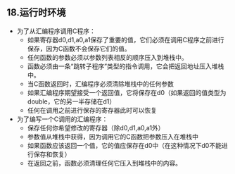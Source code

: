 ## 18.运行时环境
- 为了从汇编程序调用C程序：
    - 如果寄存器d0,d1,a0,a1保存了重要的值，它们必须在调用C程序之前进行保存，因为C函数不会保存它们的值。
    - 任何函数的参数必须以参数列表相反的顺序压入到堆栈中。
    - 函数必须由一条“跳转子程序”类型的指令调用，它会把返回地址压入堆栈中。
    - 当C函数返回时，汇编程序必须清除堆栈中的任何参数
    - 如果汇编程序期望接受一个返回值，它将保存在d0（如果返回的值类型为double，它的另一半存储在d1）
    - 任何在调用之前进行保存的寄存器此时可以恢复
- 为了编写一个C调用的汇编程序：
    - 保存任何你希望修改的寄存器（除d0,d1,a0,a1外）
    - 参数值从堆栈中获得，因为调用它的C函数把参数压入在堆栈中
    - 如果函数应该返回一个值，它的值应保存在d0中（在这种情况下d0不能进行保存和恢复）
    - 在返回之前，函数必须清理任何它压入到堆栈中的内容。